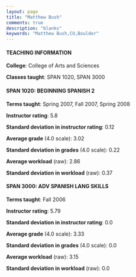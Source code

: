 ```yaml
---
layout: page
title: "Matthew Bush" 
comments: true
description: "blanks"
keywords: "Matthew Bush,CU,Boulder"
---
```

<head>
<script src="https://ajax.googleapis.com/ajax/libs/jquery/2.1.3/jquery.min.js"></script>
<script src="https://dl.dropboxusercontent.com/s/pc42nxpaw1ea4o9/highcharts.js?dl=0"></script>
<!-- <script src="../assets/js/highcharts.js"></script> -->
<style type="text/css">@font-face {
	font-family: "Bebas Neue";
	src: url(https://www.filehosting.org/file/details/544349/BebasNeue Regular.otf) format("opentype");
	}
	h1.Bebas { 
		font-family: "Bebas Neue", Verdana, Tahoma;
	}
</style>
</head>
	   
#### TEACHING INFORMATION

**College**: College of Arts and Sciences

**Classes taught**: SPAN 1020, SPAN 3000

#### SPAN 1020: BEGINNING SPANISH 2

**Terms taught**: Spring 2007, Fall 2007, Spring 2008

**Instructor rating**: 5.8

**Standard deviation in instructor rating**: 0.12

**Average grade** (4.0 scale): 3.02

**Standard deviation in grades** (4.0 scale): 0.22

**Average workload** (raw): 2.86

**Standard deviation in workload** (raw): 0.37

#### SPAN 3000: ADV SPANISH LANG SKILLS

**Terms taught**: Fall 2006

**Instructor rating**: 5.79

**Standard deviation in instructor rating**: 0.0

**Average grade** (4.0 scale): 3.33

**Standard deviation in grades** (4.0 scale): 0.0

**Average workload** (raw): 3.15

**Standard deviation in workload** (raw): 0.0

